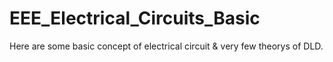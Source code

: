 # EEE_Electrical_Circuits_Basic

Here are some basic concept of electrical circuit & very few theorys of DLD.
